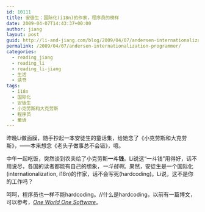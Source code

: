 ```yaml
---
id: 10111
title: 安徒生：国际化(i18n)的作家，程序员的榜样
date: 2009-04-07T14:43:37+00:00
author: jiang
layout: post
guid: http://li-and-jiang.com/blog/2009/04/07/andersen-internationalization-programmer/
permalink: /2009/04/07/andersen-internationalization-programmer/
categories:
  - reading_jiang
  - reading_li
  - reading_li-jiang
  - 生活
  - 读书
tags:
  - i18n
  - 国际化
  - 安徒生
  - 小克劳斯和大克劳斯
  - 程序员
  - 童话
---
```

昨晚Li做面膜，随手抄起一本安徒生的童话集，给她念了《小克劳斯和大克劳斯》，——本来想念《老头子做事总不会错》，噫。

中午一起吃饭，突然谈到农夫给了小克劳斯**一斗钱**。Li说这“一斗钱”用得好，话不用说尽，各国的读者都能有自己的想象，_一斗钱啊_。果然，安徒生是一个国际化(internationalization, i18n)的作家，话不会写死(hardcoding)。Li说，这不是你的工作吗？

呵呵，程序员也一样不能hardcoding。//什么是hardcoding，以前有一篇博文，可以参考，_<a href="http://li-and-jiang.com/blog/2008/05/21/one-world-one-software/" target="_blank">One World One Software</a>_。